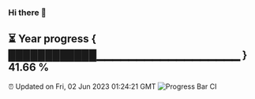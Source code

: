### Hi there 👋
⏳ Year progress { ████████████▁▁▁▁▁▁▁▁▁▁▁▁▁▁▁▁▁▁ } 41.66 %
---
⏰ Updated on Fri, 02 Jun 2023 01:24:21 GMT
![Progress Bar CI](https://github.com/liununu/liununu/workflows/Progress%20Bar%20CI/badge.svg)
